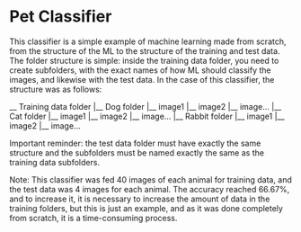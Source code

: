 # Pet Classifier

This classifier is a simple example of machine learning made from scratch, from the structure of the ML to the structure of the training and test data. 
The folder structure is simple: inside the training data folder, you need to create subfolders, with the exact names of how ML should classify the images, and likewise with the test data. In the case of this classifier, the structure was as follows: 

__ Training data folder 
  |__ Dog folder
      |__ image1
      |__ image2
      |__ image...
  |__ Cat folder
      |__ image1
      |__ image2
      |__ image...
  |__ Rabbit folder
      |__ image1
      |__ image2
      |__ image...

Important reminder: the test data folder must have exactly the same structure and the subfolders must be named exactly the same as the training data subfolders. 

Note: This classifier was fed 40 images of each animal for training data, and the test data was 4 images for each animal. The accuracy reached 66.67%, and to increase it, it is necessary to increase the amount of data in the training folders, but this is just an example, and as it was done completely from scratch, it is a time-consuming process.
